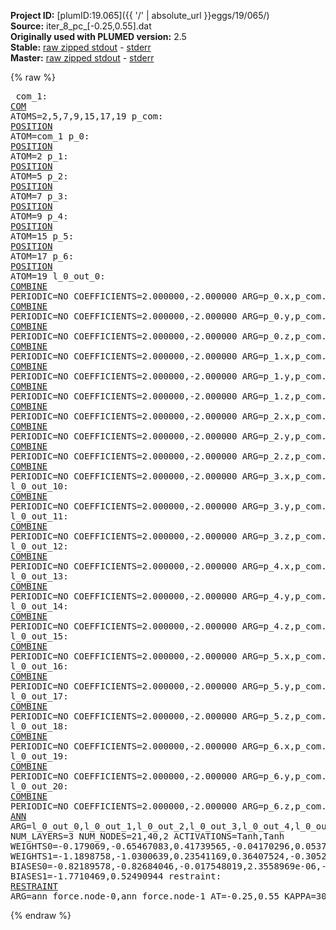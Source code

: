 **Project ID:** [plumID:19.065]({{ '/' | absolute_url }}eggs/19/065/)  
**Source:** iter_8_pc_[-0.25,0.55].dat  
**Originally used with PLUMED version:** 2.5  
**Stable:** [raw zipped stdout](iter_8_pc_[-0.25,0.55].dat.plumed.stdout.txt.zip) - [stderr](iter_8_pc_[-0.25,0.55].dat.plumed.stderr)  
**Master:** [raw zipped stdout](iter_8_pc_[-0.25,0.55].dat.plumed_master.stdout.txt.zip) - [stderr](iter_8_pc_[-0.25,0.55].dat.plumed_master.stderr)  

{% raw %}<pre>
com_1: <a href="https://plumed.github.io/doc-master/user-doc/html/_c_o_m.html">COM</a> ATOMS=2,5,7,9,15,17,19
p_com: <a href="https://plumed.github.io/doc-master/user-doc/html/_p_o_s_i_t_i_o_n.html">POSITION</a> ATOM=com_1
p_0: <a href="https://plumed.github.io/doc-master/user-doc/html/_p_o_s_i_t_i_o_n.html">POSITION</a> ATOM=2
p_1: <a href="https://plumed.github.io/doc-master/user-doc/html/_p_o_s_i_t_i_o_n.html">POSITION</a> ATOM=5
p_2: <a href="https://plumed.github.io/doc-master/user-doc/html/_p_o_s_i_t_i_o_n.html">POSITION</a> ATOM=7
p_3: <a href="https://plumed.github.io/doc-master/user-doc/html/_p_o_s_i_t_i_o_n.html">POSITION</a> ATOM=9
p_4: <a href="https://plumed.github.io/doc-master/user-doc/html/_p_o_s_i_t_i_o_n.html">POSITION</a> ATOM=15
p_5: <a href="https://plumed.github.io/doc-master/user-doc/html/_p_o_s_i_t_i_o_n.html">POSITION</a> ATOM=17
p_6: <a href="https://plumed.github.io/doc-master/user-doc/html/_p_o_s_i_t_i_o_n.html">POSITION</a> ATOM=19
l_0_out_0: <a href="https://plumed.github.io/doc-master/user-doc/html/_c_o_m_b_i_n_e.html">COMBINE</a> PERIODIC=NO COEFFICIENTS=2.000000,-2.000000 ARG=p_0.x,p_com.x
l_0_out_1: <a href="https://plumed.github.io/doc-master/user-doc/html/_c_o_m_b_i_n_e.html">COMBINE</a> PERIODIC=NO COEFFICIENTS=2.000000,-2.000000 ARG=p_0.y,p_com.y
l_0_out_2: <a href="https://plumed.github.io/doc-master/user-doc/html/_c_o_m_b_i_n_e.html">COMBINE</a> PERIODIC=NO COEFFICIENTS=2.000000,-2.000000 ARG=p_0.z,p_com.z
l_0_out_3: <a href="https://plumed.github.io/doc-master/user-doc/html/_c_o_m_b_i_n_e.html">COMBINE</a> PERIODIC=NO COEFFICIENTS=2.000000,-2.000000 ARG=p_1.x,p_com.x
l_0_out_4: <a href="https://plumed.github.io/doc-master/user-doc/html/_c_o_m_b_i_n_e.html">COMBINE</a> PERIODIC=NO COEFFICIENTS=2.000000,-2.000000 ARG=p_1.y,p_com.y
l_0_out_5: <a href="https://plumed.github.io/doc-master/user-doc/html/_c_o_m_b_i_n_e.html">COMBINE</a> PERIODIC=NO COEFFICIENTS=2.000000,-2.000000 ARG=p_1.z,p_com.z
l_0_out_6: <a href="https://plumed.github.io/doc-master/user-doc/html/_c_o_m_b_i_n_e.html">COMBINE</a> PERIODIC=NO COEFFICIENTS=2.000000,-2.000000 ARG=p_2.x,p_com.x
l_0_out_7: <a href="https://plumed.github.io/doc-master/user-doc/html/_c_o_m_b_i_n_e.html">COMBINE</a> PERIODIC=NO COEFFICIENTS=2.000000,-2.000000 ARG=p_2.y,p_com.y
l_0_out_8: <a href="https://plumed.github.io/doc-master/user-doc/html/_c_o_m_b_i_n_e.html">COMBINE</a> PERIODIC=NO COEFFICIENTS=2.000000,-2.000000 ARG=p_2.z,p_com.z
l_0_out_9: <a href="https://plumed.github.io/doc-master/user-doc/html/_c_o_m_b_i_n_e.html">COMBINE</a> PERIODIC=NO COEFFICIENTS=2.000000,-2.000000 ARG=p_3.x,p_com.x
l_0_out_10: <a href="https://plumed.github.io/doc-master/user-doc/html/_c_o_m_b_i_n_e.html">COMBINE</a> PERIODIC=NO COEFFICIENTS=2.000000,-2.000000 ARG=p_3.y,p_com.y
l_0_out_11: <a href="https://plumed.github.io/doc-master/user-doc/html/_c_o_m_b_i_n_e.html">COMBINE</a> PERIODIC=NO COEFFICIENTS=2.000000,-2.000000 ARG=p_3.z,p_com.z
l_0_out_12: <a href="https://plumed.github.io/doc-master/user-doc/html/_c_o_m_b_i_n_e.html">COMBINE</a> PERIODIC=NO COEFFICIENTS=2.000000,-2.000000 ARG=p_4.x,p_com.x
l_0_out_13: <a href="https://plumed.github.io/doc-master/user-doc/html/_c_o_m_b_i_n_e.html">COMBINE</a> PERIODIC=NO COEFFICIENTS=2.000000,-2.000000 ARG=p_4.y,p_com.y
l_0_out_14: <a href="https://plumed.github.io/doc-master/user-doc/html/_c_o_m_b_i_n_e.html">COMBINE</a> PERIODIC=NO COEFFICIENTS=2.000000,-2.000000 ARG=p_4.z,p_com.z
l_0_out_15: <a href="https://plumed.github.io/doc-master/user-doc/html/_c_o_m_b_i_n_e.html">COMBINE</a> PERIODIC=NO COEFFICIENTS=2.000000,-2.000000 ARG=p_5.x,p_com.x
l_0_out_16: <a href="https://plumed.github.io/doc-master/user-doc/html/_c_o_m_b_i_n_e.html">COMBINE</a> PERIODIC=NO COEFFICIENTS=2.000000,-2.000000 ARG=p_5.y,p_com.y
l_0_out_17: <a href="https://plumed.github.io/doc-master/user-doc/html/_c_o_m_b_i_n_e.html">COMBINE</a> PERIODIC=NO COEFFICIENTS=2.000000,-2.000000 ARG=p_5.z,p_com.z
l_0_out_18: <a href="https://plumed.github.io/doc-master/user-doc/html/_c_o_m_b_i_n_e.html">COMBINE</a> PERIODIC=NO COEFFICIENTS=2.000000,-2.000000 ARG=p_6.x,p_com.x
l_0_out_19: <a href="https://plumed.github.io/doc-master/user-doc/html/_c_o_m_b_i_n_e.html">COMBINE</a> PERIODIC=NO COEFFICIENTS=2.000000,-2.000000 ARG=p_6.y,p_com.y
l_0_out_20: <a href="https://plumed.github.io/doc-master/user-doc/html/_c_o_m_b_i_n_e.html">COMBINE</a> PERIODIC=NO COEFFICIENTS=2.000000,-2.000000 ARG=p_6.z,p_com.z
ann_force: <a href="https://plumed.github.io/doc-master/user-doc/html/_a_n_n.html">ANN</a> ARG=l_0_out_0,l_0_out_1,l_0_out_2,l_0_out_3,l_0_out_4,l_0_out_5,l_0_out_6,l_0_out_7,l_0_out_8,l_0_out_9,l_0_out_10,l_0_out_11,l_0_out_12,l_0_out_13,l_0_out_14,l_0_out_15,l_0_out_16,l_0_out_17,l_0_out_18,l_0_out_19,l_0_out_20 NUM_LAYERS=3 NUM_NODES=21,40,2 ACTIVATIONS=Tanh,Tanh  WEIGHTS0=-0.179069,-0.65467083,0.41739565,-0.04170296,0.053726178,-0.082093805,0.27158248,0.034450866,-0.1838633,-0.094328023,0.37538612,0.079713605,0.15070206,-0.61418766,0.053662375,0.02830705,0.87053299,-0.43352494,-0.13575263,0.37817556,0.10195684,0.74160957,0.014227791,0.085166574,-0.040814579,0.082307383,-0.10330942,-0.069926627,0.15562518,-0.15331189,-0.21368887,-0.35631877,0.44491619,0.060542613,0.15957889,-0.27503395,-0.78963321,-0.5124408,0.33203673,-0.31585562,-0.17389186,0.233549,0.16628768,-0.27571455,-0.41533783,-0.024786111,0.54828238,-0.24420391,-0.0080424426,-0.66920334,0.047386475,-0.63220274,-0.0049939728,0.44615841,0.37368935,-0.50522655,0.49027494,0.069020085,0.47432518,-0.02752823,0.69855076,0.60229498,0.18171997,-0.16161768,-0.70444989,-0.89146906,1.4258475,0.052069731,0.024538195,-0.60032809,0.22577007,-0.040292513,0.28657165,1.0500718,0.51943076,-0.77234364,-0.28063476,0.061637115,0.36397332,-0.016384948,0.085569583,-0.078942381,-0.8141523,0.22249594,0.21626456,0.6484037,-0.11498938,-0.69174033,-0.37528899,-0.31183171,0.2393114,0.38356638,0.37755001,-0.32311437,-0.28282574,0.46446484,0.3975994,0.21220604,0.36094409,0.16609201,-0.57639676,-0.14977458,0.12778151,-0.11234917,-0.046027429,0.20513549,-0.84079224,-0.019082706,0.068079263,0.57717514,-0.32341072,0.19957198,-0.61319572,0.15191725,-0.53442043,0.18155769,0.50335073,0.39139897,-0.56791109,0.0098068062,-0.80661649,1.054673,0.36573219,0.18084174,-0.25039908,-0.013839186,-0.033790827,-1.3556337,-0.2269537,1.1859174,1.1464083,-0.60310668,-0.72757882,-0.5558601,0.33928579,0.12571765,0.68076473,0.76155728,-0.70968413,-0.17392927,0.19771598,0.20665628,0.096819758,-0.25741497,-0.46028993,-0.15291235,-0.77995473,-0.099893965,0.015777754,0.061594002,0.059082333,0.25379854,-0.24634776,0.066813573,-0.27096611,0.24040148,0.17660753,0.025040518,0.21090361,-0.25022036,0.27309489,0.19179353,-0.15741335,-0.06850829,0.12904969,0.072458096,-0.058816552,0.11434376,-1.1426576,0.26178074,0.37349069,1.1416266,0.015642857,-1.7605944,-0.30915591,0.10592917,0.87607902,0.88627779,0.056324061,-0.28605306,-0.20258702,-0.32962587,0.97877413,0.16210753,-0.2786257,-0.58430463,-0.79342794,-0.32932103,-0.16989285,-0.76134408,-0.041200306,-1.0812584,-0.64587557,-0.36678711,1.5678467,0.36759061,-0.19198945,-0.95789379,0.8838855,-0.53611845,0.28445208,0.91865671,0.79067397,-0.55667943,-0.5348385,-0.17362715,0.49489436,-0.41501802,0.43516222,-0.058274105,0.29088852,0.23666304,0.078684293,-0.23429731,-0.063355006,0.12233543,-0.0022247257,-0.2798351,0.11380848,0.036834076,-0.31535438,0.32187867,-0.043185592,-0.17049688,0.089858063,0.068020545,0.27985179,0.027198162,0.22593939,-0.12039316,0.17310795,1.0460894,0.35528147,-0.18677126,-0.098045111,-0.4700048,0.87891155,-0.24819544,0.84599704,-0.43958771,-0.90457922,0.13434587,0.89277434,-0.55992353,-0.12671846,-0.84827119,0.34422338,-0.31817952,0.45099068,0.27768031,-0.55332851,-0.40293705,-0.49963868,-0.49953446,-0.48176309,0.25851342,0.099190265,0.032269627,-0.28880021,-0.1510462,-0.021640355,0.22515832,0.28604683,0.12416271,-0.54618508,-0.2964035,-0.34174451,0.94545281,0.73764867,0.51390195,-0.12580916,0.069015644,0.17425567,-0.60112071,0.95738661,0.14076263,1.118596,-0.10877096,-0.04089348,-0.082236052,0.11939315,-0.28319576,0.31505805,-0.61788595,-0.74165684,-1.0002214,-0.47721556,-0.13694642,0.56517893,0.13908242,0.35496226,-0.23669967,0.25566575,0.54465204,0.39030403,0.89251643,0.7378875,-0.20797117,-1.2695208,0.33909094,-0.45238608,0.88811302,0.26519018,-0.93431783,-0.42933449,-0.55819958,-0.38643345,1.1062694,-0.49971068,0.25473875,-0.4777022,0.24434476,0.77181202,0.39849317,0.092704147,0.79041463,0.46365806,0.47547641,0.12861682,-0.89094567,-1.3487551,0.36899716,0.21347649,0.65368646,-0.53573555,-0.47748634,-0.31246939,-0.40674776,0.22484335,0.93916905,0.0050617089,-0.40069789,-0.75621647,0.42391035,0.88223445,-0.32553536,-0.011779129,0.77006674,-0.39059412,-0.40304482,-1.402687,-0.76517272,0.73784745,0.69674671,-0.26310271,0.65246952,-0.74278969,0.60111392,0.59546548,0.93433994,0.8658576,-0.35675159,-0.71562189,-0.1627657,-0.46908903,0.36468649,-0.11422533,-0.56453937,0.25541893,1.2714891,0.21015829,0.91260815,-1.4673253,-0.2670818,-0.28093439,0.22333889,-0.055212557,-0.329449,-0.68658006,-0.14360458,-1.1943258,0.51982397,0.25381547,0.84392422,-0.39782506,0.51068622,0.18793505,0.70476472,-0.045566197,-0.23304173,-0.84591675,0.19021912,0.2274314,0.45624322,0.066628866,-0.36554399,0.10406309,0.0204788,0.082727239,0.077061221,-0.24895819,0.1662259,1.5179026,-0.128905,-0.05343679,-0.66649795,0.44997737,-0.1643547,-0.34933722,0.54791117,-0.20044647,-0.3043226,-0.17123978,-0.39395013,0.090755478,0.09524148,0.28580663,-0.080910757,-0.16737863,0.053880081,0.1547704,0.30697668,0.10668764,-0.60434574,-0.57018214,0.17662421,0.63864505,-0.082387023,0.14141877,0.30820179,-0.24016175,-0.041356336,0.57943517,0.18894957,-0.1092523,-0.31426084,-0.10441561,-0.34684807,0.22096922,-0.33407071,0.40617204,-0.57624769,-0.27479264,-0.42119229,0.88354474,0.26769856,0.37703201,-1.5742086,-0.20145054,-0.04541732,-0.14956814,-0.49292031,-0.50184733,0.75712538,-0.24138212,0.63446677,-1.4545776,-0.21955399,-0.29885769,0.82909119,0.22848482,1.0275301,-0.039348226,0.54075843,-0.34810677,1.0543891,0.28776467,0.044996265,-0.46319261,-0.044290118,-0.56796288,0.13500479,-0.1042316,0.79817706,-0.46941721,-0.94764364,-0.61701387,-0.22710069,0.11445451,0.17802815,0.30923772,-0.38679847,-0.10341755,0.70207137,0.4777447,0.63528484,0.4454805,0.051630247,-0.44330007,-0.35320321,0.38792989,-0.03492903,-0.36910096,-0.67854583,0.16618994,0.38229844,-0.13807818,-1.0836803,-0.56160963,-0.011996404,0.44240576,0.37810346,0.80825084,-0.30272672,0.40759537,0.001181804,0.32726514,0.68964356,0.15611523,-0.38036335,-0.55953205,-0.68544883,0.42380288,-0.24691011,1.2025738,0.35630715,-0.44620365,-1.2450954,0.95339978,0.37698707,0.65193611,-0.543639,0.16399057,-0.53110558,-0.12035517,0.97468799,0.69250619,-1.0483222,-0.32108256,-0.82909352,0.23061015,-0.096763842,0.27575731,0.21806987,-0.5335862,-0.61442888,0.74127042,0.29597187,0.49062762,-0.33448052,-0.01072081,-0.24316855,0.24213317,0.14532001,0.15575804,-0.12468844,0.057287667,1.047048,-1.0300405,0.28540903,-0.49096447,0.51984239,0.1267217,0.013198107,0.24628451,-0.091922693,1.0784857,-0.012169945,-0.22293214,-0.92590553,-0.70199382,-1.0826524,0.56308228,0.86588079,0.27925348,-0.80762571,0.60382241,-0.082560696,0.76629686,0.76899338,0.76912278,-0.69061089,-0.45565975,-0.22223017,0.23539697,-0.57117629,0.13586345,-0.26635444,-0.23679087,0.15432592,-0.1476295,-0.022715013,-0.13289553,-0.15031715,-0.04580776,0.14555891,0.24768838,0.10413433,-0.29592451,-0.12517038,-0.40151417,-0.047739916,0.22933967,-0.23951112,0.061605457,0.26628047,-0.33081961,-0.11775901,-0.59232575,0.15870418,-0.39765999,0.1566292,-0.038809065,-0.13867879,-0.17068969,-0.046345811,-0.003856288,0.43833369,0.016731368,0.022269856,-0.49669522,0.007496879,0.044258483,0.77144158,-0.45647481,0.35448503,0.3588362,-0.05918311,-0.077787638,-0.78827304,-0.41762045,-0.34027055,0.3909595,0.048412032,0.26415208,-0.45054847,0.042083513,-0.21984503,0.28565538,0.093614623,0.14711621,1.2801709,0.38962775,0.34850484,-0.53462642,-0.4739694,-0.10071933,-0.32258272,0.023131814,0.047318395,0.010358877,0.12541001,-0.23780014,0.046147931,0.057254713,0.01589785,-0.11590081,-0.27086547,0.18535447,-0.012470768,-0.22416954,-0.15220399,-0.11441583,-0.40312713,-0.21865988,-0.16624476,0.25390047,-0.14847708,0.15973949,0.13235037,0.056388304,1.0722753,0.30609074,0.64701021,-1.4232702,0.90114695,-1.1071857,0.66255468,-0.54317939,0.066344865,-0.23158602,-0.50737125,-0.62713289,0.64643145,-0.94186282,0.10941523,-0.48495296,0.42967841,-0.16091484,-0.14119145,0.1697613,0.77300721,-0.83249301,0.69066769,-0.75628608,1.559031,-1.1472514,0.10926322,-1.0185091,0.24513821,-0.2629154,-0.13316312,-0.78885448,0.59359246,-0.93907475,0.28865224,0.5509522,0.58249587,-0.34199125,0.030534133,0.18148372,0.7960791,-0.16086555,-0.026640624,-0.27604467,0.01538702,-0.27970496,-0.085716404,0.16776314,-0.1575792,-0.19139954,-0.080714129,0.078275315,0.18061802,-0.078012988,0.165066,0.14527147,-0.1601709,0.16365045,0.35438973,0.16987738,-0.035620265,-0.10026915,-0.13950454,-0.25753349,0.013253453,-1.0113704,0.42928237,1.3047352,1.0794199,-0.34695819,-0.59123755,-0.518448,-0.071768574,-0.18376109,1.1903143,-0.18160389,-0.91556692,-0.65024257,0.52434486,0.31097332,0.46761191,0.5411514,0.061249867,-0.43297878,-0.021666856,-1.0346106,-0.20796682,-0.93914366,0.1582299,0.85228652,0.001937035,-0.54914284,-0.88036132,-0.16707829,0.74621719,-0.28420544,0.76005977,0.2059776,-0.70271438,-0.27392143,0.095779836,0.74296504,0.10228194,-0.59748751,0.50758284,-0.23097299,0.16659436,0.10015991,0.28157362,-0.29379269,0.20603682,-0.31959912,0.35037538,0.12897909,-0.29963937,0.11677285,-0.13420653,0.23618725,-0.17302872,-0.25476474,0.0077588558,-0.35881698,0.074680872,-0.20182981,0.040248577,0.15444088,-0.28376955,0.0024573128,-0.014879772,0.15810221,-0.41845945,0.52016848,0.038482543,0.15694945,0.18416159,-0.29827797,0.20483354,0.0035042223,-0.3547574,-0.14962742,-0.062240038,0.48833933,-0.0011173743,0.024346463,0.12413834,0.29205897,-0.36589175,0.099560723,-0.080817923,0.061138269,0.075216226,-0.24639097,0.20578489,-0.1585151,0.1983059,-0.31333628,-0.20312236,-0.058532141,-0.22853698,0.40319589,0.30167866,0.21668638,-0.0099429041,0.050686218,0.17817876,0.096019104,-0.35943934,-0.044637978,-0.39738813,-0.68103671,0.14823802,0.13234942,0.5541805,-0.22380307,-0.023580698,-0.56133157,0.50305814,-0.26374862,0.32941857,-0.26290682,0.37266439,1.0037972,-0.72309297,-0.34453538,-0.55283636,0.029569604,-0.084151983,-0.086355664,0.21074833 WEIGHTS1=-1.1898758,-1.0300639,0.23541169,0.36407524,-0.30526596,1.4434929,-0.38045686,0.04536676,0.34727058,0.35174176,0.1408899,0.35312873,-1.5805454,-0.28058934,0.33896339,0.3387984,0.35306433,-0.38973492,-1.5451767,1.0079242,1.5259618,0.35157081,-0.31432348,-0.32121405,-0.41153559,-1.4220796,-0.38619593,0.13028696,1.2889413,1.5108818,0.44836345,0.35172659,-0.36983538,-0.0038466991,0.41660687,-0.34228855,-0.42790651,0.56938893,-0.38783765,-1.3523991,0.74640167,0.05268763,1.2997104,1.6451036,-0.97693807,0.56339931,-1.7932529,0.036860984,1.5670906,1.655781,-0.053107865,1.6859031,0.41754237,-1.4904526,1.9035167,1.6927903,1.5851552,-1.722231,0.40909666,-1.0407439,0.00022456356,1.6305487,-1.3735658,-1.4087201,-1.8741366,0.38897684,-1.6862626,0.091588132,-0.49785164,-0.11038334,0.057596266,1.62313,-1.761663,0.18573974,1.9403088,-1.392294,-0.27209136,-0.08655525,-0.040288746,0.21062575  BIASES0=-0.82189578,-0.82684046,-0.017548019,2.3558969e-06,-0.098117173,0.73354286,0.036792051,0.0067213522,0.029726785,0.06182567,-0.11484694,-0.021968028,-0.91272688,-0.032313239,-0.051069774,-0.029284697,0.044124536,-0.023165056,0.67838663,0.70008081,0.85889316,0.072508715,0.021984436,-0.0012811017,-0.054508697,0.7466411,-0.012110692,0.17743248,0.75566614,-0.71818095,-0.24547075,-0.039295148,0.015412339,0.012160564,0.049311243,0.046648182,0.28383583,0.51745629,0.20316152,0.69404352 BIASES1=-1.7710469,0.52490944
restraint: <a href="https://plumed.github.io/doc-master/user-doc/html/_r_e_s_t_r_a_i_n_t.html">RESTRAINT</a> ARG=ann_force.node-0,ann_force.node-1 AT=-0.25,0.55 KAPPA=3000,3000
</pre>{% endraw %}
